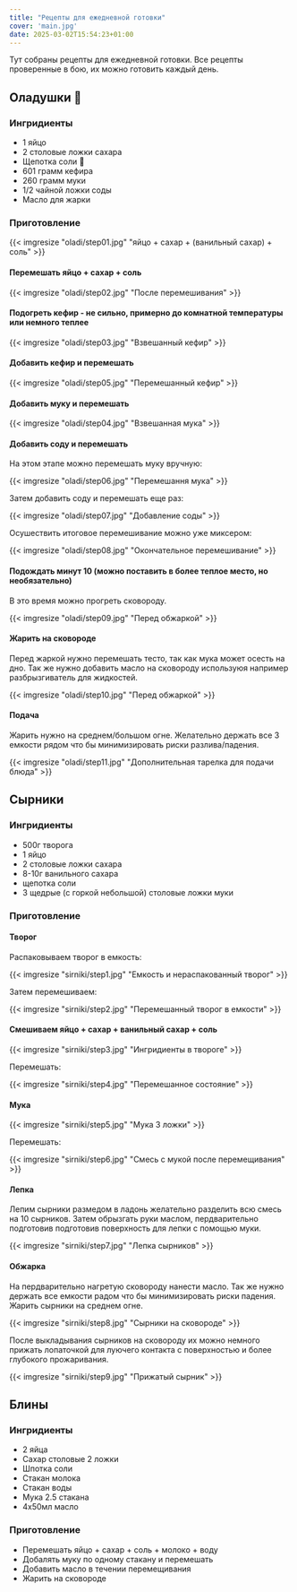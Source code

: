 ```yaml
---
title: "Рецепты для ежедневной готовки"
cover: 'main.jpg'
date: 2025-03-02T15:54:23+01:00
---
```

Тут собраны рецепты для ежедневной готовки. Все рецепты проверенные в бою, их можно готовить каждый день.
<!--more-->

## Оладушки 🥞 

### Ингридиенты

- 1 яйцо
- 2 столовые ложки сахара
- Щепотка соли 🤌 
- 601 грамм  кефира
- 260 грамм муки
- 1/2 чайной ложки соды
- Масло для жарки

### Приготовление

{{< imgresize "oladi/step01.jpg" "яйцо + сахар + (ванильный сахар) + соль" >}} 

#### Перемешать яйцо + сахар + соль

{{< imgresize "oladi/step02.jpg" "После перемешивания" >}} 

#### Подогреть кефир - не сильно, примерно до комнатной температуры или немного теплее

{{< imgresize "oladi/step03.jpg" "Взвешанный кефир" >}} 

#### Добавить кефир и перемешать

{{< imgresize "oladi/step05.jpg" "Перемешанный кефир" >}} 

####  Добавить муку и перемешать

{{< imgresize "oladi/step04.jpg" "Взвешанная мука" >}} 

#### Добавить соду и перемешать

На этом этапе можно перемешать муку вручную:

{{< imgresize "oladi/step06.jpg" "Перемешання мука" >}} 

Затем добавить соду и перемешать еще раз:

{{< imgresize "oladi/step07.jpg" "Добавление соды" >}}

Осушествить итоговое перемешивание можно уже миксером:

{{< imgresize "oladi/step08.jpg" "Окончательное перемешиваниe" >}}

#### Подождать минут 10 (можно поставить в более теплое место, но необязательно)

В это время можно прогреть сковороду.

{{< imgresize "oladi/step09.jpg" "Перед обжаркой" >}}

#### Жарить на сковороде

Перед жаркой нужно перемешать тесто, так как мука может осесть на дно. Так же нужно добавить масло на сковороду используюя например разбрызгиватель для жидкостей.

{{< imgresize "oladi/step10.jpg" "Перед обжаркой" >}}

#### Подача

Жарить нужно на среднем/большом огне. Желательно держать все 3 емкости рядом что бы минимизировать риски разлива/падения.

{{< imgresize "oladi/step11.jpg" "Дополнительная тарелка для подачи блюда" >}}

## Сырники

### Ингридиенты

- 500г творога
- 1 яйцо
- 2 столовые ложки сахара
- 8-10г ванильного сахара
- щепотка соли
- 3 щедрые (с горкой небольшой) столовые ложки муки

### Приготовление

#### Творог

Распаковываем творог в емкость:

{{< imgresize "sirniki/step1.jpg" "Емкость и нераспакованный творог" >}}

Затем перемешиваем:

{{< imgresize "sirniki/step2.jpg" "Перемешанный творог в емкости" >}}

#### Смешиваем яйцо + сахар + ванильный сахар + соль

{{< imgresize "sirniki/step3.jpg" "Ингридиенты в твороге" >}}

Перемешать:

{{< imgresize "sirniki/step4.jpg" "Перемешанное состояние" >}}

#### Мука

{{< imgresize "sirniki/step5.jpg" "Мука 3 ложки" >}}

Перемешать:

{{< imgresize "sirniki/step6.jpg" "Смесь с мукой после перемещивания" >}}

#### Лепка

Лепим сырники размедом в ладонь желательно разделить всю смесь на 10 сырников. Затем обрызгать руки маслом, пердварительно подготовив подготовив поверхность для лепки с помощью муки.

{{< imgresize "sirniki/step7.jpg" "Лепка сырников" >}}

#### Обжарка

На пердварительно нагретую сковороду нанести масло. Так же нужно держать все емкости радом что бы минимизировать риски падения. Жарить сырники на среднем огне.

{{< imgresize "sirniki/step8.jpg" "Сырники на сковороде" >}}

После выкладывания сырников на сковороду их можно немного прижать лопаточкой для луючего контакта с поверхностью и более глубокого прожаривания.

{{< imgresize "sirniki/step9.jpg" "Прижатый сырник" >}}

## Блины

### Ингридиенты

- 2 яйца
- Сахар столовые 2 ложки
- Шпотка соли
- Стакан молока
- Стакан воды 
- Мука 2.5 стакана
- 4x50мл масло 

### Приготовление

- Перемешать яйцо + сахар + соль + молоко + воду
- Добалять муку по одному стакану и перемешать
- Добавить масло в течении перемещивания
- Жарить на сковороде
